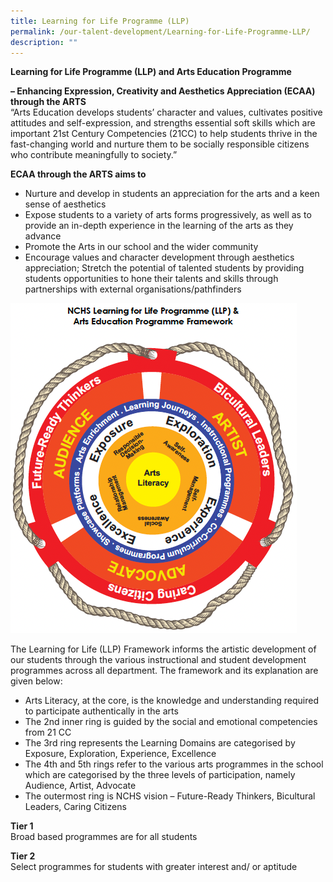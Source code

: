 ```yaml
---
title: Learning for Life Programme (LLP)
permalink: /our-talent-development/Learning-for-Life-Programme-LLP/
description: ""
---
```

**Learning for Life Programme (LLP) and Arts Education Programme**<br>

**– Enhancing Expression, Creativity and Aesthetics Appreciation (ECAA) through the ARTS**<br>
“Arts Education develops students’ character and values, cultivates positive attitudes and self-expression, and strengths essential soft skills which are important 21st Century Competencies (21CC) to help students thrive in the fast-changing world and nurture them to be socially responsible citizens who contribute meaningfully to society.”<br>

**ECAA through the ARTS aims to**<br>

*   Nurture and develop in students an appreciation for the arts and a keen sense of aesthetics
*   Expose students to a variety of arts forms progressively, as well as to provide an in-depth experience in the learning of the arts as they advance
*   Promote the Arts in our school and the wider community
*   Encourage values and character development through aesthetics appreciation; Stretch the potential of talented students by providing students opportunities to hone their talents and skills through partnerships with external organisations/pathfinders

![](/images/llp%20framework%202023.png)

The Learning for Life (LLP) Framework informs the artistic development of our students through the various instructional and student development programmes across all department. The framework and its explanation are given below:

  

*   Arts Literacy, at the core, is the knowledge and understanding required to participate authentically in the arts
*   The 2nd inner ring is guided by the social and emotional competencies from 21 CC
*   The 3rd ring represents the Learning Domains are categorised by Exposure, Exploration, Experience, Excellence
*   The 4th and 5th rings refer to the various arts programmes in the school which are categorised by the three levels of participation, namely Audience, Artist, Advocate
*   The outermost ring is NCHS vision – Future-Ready Thinkers, Bicultural Leaders, Caring Citizens

  

**Tier 1**<br>
Broad based programmes are for all students

  

**Tier 2**<br>
Select programmes for students with greater interest and/ or aptitude